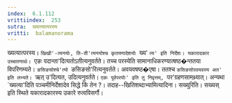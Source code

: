 ```yaml
---
index:  6.1.112
vrittiindex:  253
sutra:  ख्यात्यात्परस्य
vritti:  balamanorama 
---
```


ख्यत्यात्परस्य। `खिखी'-त्यनयोः, ति-ती'त्यनयोश्च कृतयणादेशयोः `ख्य' `त्य' इति निर्देशः। यकारादकार उच्चारणार्थः। `एङः पदान्ता'दित्यतोऽतीत्यनुवर्तते। तच्च परस्येति सामानाधिकरण्यात्षष्ठ�न्ततया विपरिणम्यते। `ङसिङसोश्चे'त्यो `ङसिङसो'रित्यनुवर्तते। अवयवषष्ठ�एषा। ततश्च `ङसिङसोरवयवस्य अत' इति लभ्यते। `ऋत् उ'दित्यत, उदित्यनुवर्तते। `एकः पूर्वपरयोः' इति तु निवृत्तम्, `पर'ग्रहणसामथ्र्यात्। अन्यथा `ख्यत्या'दिति पञ्चमीनिर्देशादेव सिद्धे किं तेन ?। तदाह--खितिशब्दाभ्यामित्यादिना। सख्युरिति। सख्यस् इति स्थिते यकारादकारस्य उकारे रुत्वविसर्गौ। 

